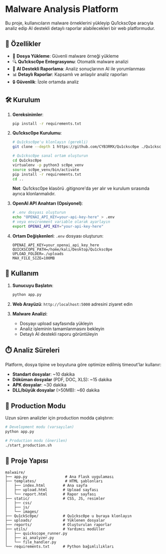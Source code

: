 # Malware Analysis Platform

Bu proje, kullanıcıların malware örneklerini yükleyip Qu1cksc0pe aracıyla analiz edip AI destekli detaylı raporlar alabilecekleri bir web platformudur.

## 🚀 Özellikler

- 📁 **Dosya Yükleme**: Güvenli malware örneği yükleme
- 🔍 **Qu1cksc0pe Entegrasyonu**: Otomatik malware analizi
- 🤖 **AI Destekli Raporlama**: Analiz sonuçlarının AI ile yorumlanması
- 📊 **Detaylı Raporlar**: Kapsamlı ve anlaşılır analiz raporları
- 🔒 **Güvenlik**: İzole ortamda analiz

## 🛠️ Kurulum

1. **Gereksinimler**:
   ```bash
   pip install -r requirements.txt
   ```

2. **Qu1cksc0pe Kurulumu**:
   ```bash
   # Qu1cksc0pe'u klonlayın (gerekli)
   git clone --depth 1 https://github.com/CYB3RMX/Qu1cksc0pe ./Qu1cksc0pe
   
   # Qu1cksc0pe sanal ortam oluşturun
   cd Qu1cksc0pe
   virtualenv -p python3 sc0pe_venv
   source sc0pe_venv/bin/activate
   pip install -r requirements.txt
   cd ..
   ```
   
   **Not**: Qu1cksc0pe klasörü .gitignore'da yer alır ve kurulum sırasında ayrıca klonlanmalıdır.

3. **OpenAI API Anahtarı (Opsiyonel)**:
   ```bash
   # .env dosyası oluşturun
   echo "OPENAI_API_KEY=your-api-key-here" > .env
   # veya environment variable olarak ayarlayın
   export OPENAI_API_KEY="your-api-key-here"
   ```

3. **Ortam Değişkenleri**:
   `.env` dosyası oluşturun:
   ```
   OPENAI_API_KEY=your_openai_api_key_here
   QUICKSCOPE_PATH=/home/kali/Desktop/Qu1cksc0pe
   UPLOAD_FOLDER=./uploads
   MAX_FILE_SIZE=100MB
   ```

## 🔧 Kullanım

1. **Sunucuyu Başlatın**:
   ```bash
   python app.py
   ```

2. **Web Arayüzü**: `http://localhost:5000` adresini ziyaret edin

3. **Malware Analizi**:
   - Dosyayı upload sayfasında yükleyin
   - Analiz işleminin tamamlanmasını bekleyin
   - Detaylı AI destekli raporu görüntüleyin

## ⏱️ Analiz Süreleri

Platform, dosya tipine ve boyutuna göre optimize edilmiş timeout'lar kullanır:

- **Standart dosyalar**: ~10 dakika
- **Döküman dosyalar** (PDF, DOC, XLS): ~15 dakika  
- **APK dosyalar**: ~30 dakika
- **DLL/büyük dosyalar** (>50MB): ~60 dakika

## 🚀 Production Modu

Uzun süren analizler için production modda çalıştırın:

```bash
# Development modu (varsayılan)
python app.py

# Production modu (önerilen)
./start_production.sh
```


## 📁 Proje Yapısı

```
malwaire/
├── app.py                 # Ana Flask uygulaması
├── templates/             # HTML şablonları
│   ├── index.html        # Ana sayfa
│   ├── upload.html       # Upload sayfası
│   └── report.html       # Rapor sayfası
├── static/               # CSS, JS, resimler
│   ├── css/
│   ├── js/
│   └── images/
├── Qu1ckSc0pe/           # Qu1cksc0pe u buraya klonlayın
├── uploads/              # Yüklenen dosyalar
├── reports/              # Oluşturulan raporlar
├── utils/                # Yardımcı modüller
│   ├── quickscope_runner.py
│   ├── ai_analyzer.py
│   └── file_handler.py
└── requirements.txt      # Python bağımlılıkları
```


